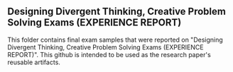 ## Designing Divergent Thinking, Creative Problem Solving Exams (EXPERIENCE REPORT)

This folder contains final exam samples that were reported on "Designing Divergent Thinking, Creative Problem Solving Exams (EXPERIENCE REPORT)". This github is intended to be used as the research paper's reusable artifacts. 
